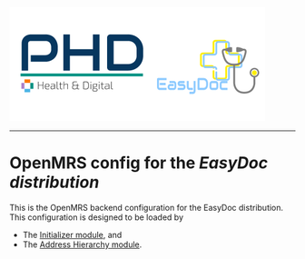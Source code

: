 ![alt tag](readme/phd-logo-200.png)![alt tag](readme/easydoc-logo.png)

-----

# OpenMRS config for the _EasyDoc distribution_

This is the OpenMRS backend configuration for the EasyDoc distribution.
This configuration is designed to be loaded by
- The [Initializer module](https://github.com/mekomsolutions/openmrs-module-initializer), and
- The [Address Hierarchy module](https://github.com/openmrs/openmrs-module-addresshierarchy).
